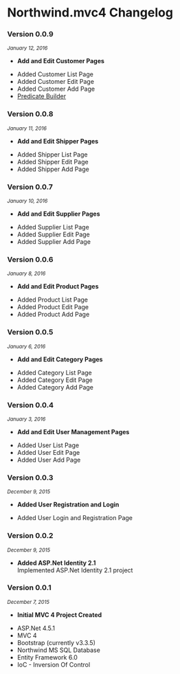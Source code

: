 ﻿# Northwind.mvc4 Changelog

### Version 0.0.9
<small><i>January 12, 2016</i></small>

* **Add and Edit Customer Pages**<br/>
<ul>
<li>Added Customer List Page</li>
<li>Added Customer Edit Page</li>
<li>Added Customer Add Page</li>
<li><a href="http://www.albahari.com/nutshell/predicatebuilder.aspx" target="_blank">Predicate Builder</a></li>
</ul>

### Version 0.0.8
<small><i>January 11, 2016</i></small>

* **Add and Edit Shipper Pages**<br/>
<ul>
<li>Added Shipper List Page</li>
<li>Added Shipper Edit Page</li>
<li>Added Shipper Add Page</li>
</ul>

### Version 0.0.7
<small><i>January 10, 2016</i></small>

* **Add and Edit Supplier Pages**<br/>
<ul>
<li>Added Supplier List Page</li>
<li>Added Supplier Edit Page</li>
<li>Added Supplier Add Page</li>
</ul>

### Version 0.0.6
<small><i>January 8, 2016</i></small>

* **Add and Edit Product Pages**<br/>
<ul>
<li>Added Product List Page</li>
<li>Added Product Edit Page</li>
<li>Added Product Add Page</li>
</ul>

### Version 0.0.5
<small><i>January 6, 2016</i></small>

* **Add and Edit Category Pages**<br/>
<ul>
<li>Added Category List Page</li>
<li>Added Category Edit Page</li>
<li>Added Category Add Page</li>
</ul>

### Version 0.0.4
<small><i>January 3, 2016</i></small>

* **Add and Edit User Management Pages**<br/>
<ul>
<li>Added User List Page</li>
<li>Added User Edit Page</li>
<li>Added User Add Page</li>
</ul>

### Version 0.0.3
<small><i>December 9, 2015</i></small>

* **Added User Registration and Login**<br/>
<ul>
<li>Added User Login and Registration Page</li>
</ul>

### Version 0.0.2
<small><i>December 9, 2015</i></small>

* **Added ASP.Net Identity 2.1**<br/>
Implemented ASP.Net Identity 2.1 project

### Version 0.0.1
<small><i>December 7, 2015</i></small>

* **Initial MVC 4 Project Created**<br/>
<ul>
<li>ASP.Net 4.5.1</li>
<li>MVC 4</li>
<li>Bootstrap (currently v3.3.5)</li>
<li>Northwind MS SQL Database</li>
<li>Entity Framework 6.0</li>
<li>IoC - Inversion Of Control</li>
</ul>
